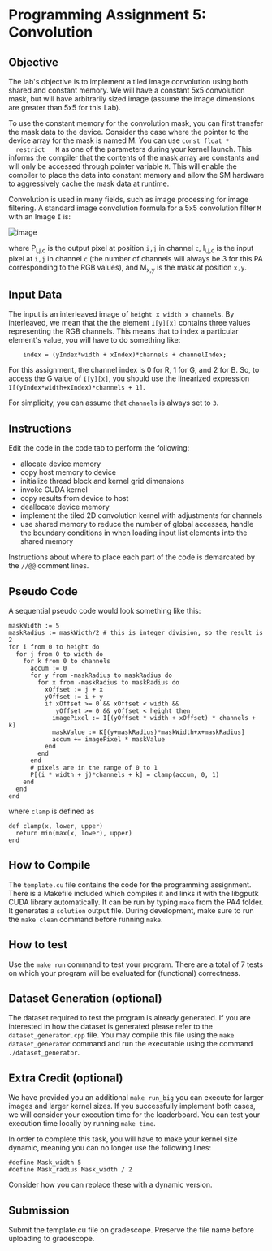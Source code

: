 
# Programming Assignment 5: Convolution

## Objective

The lab's objective is to implement a tiled image convolution using both shared and constant memory. We will have a constant 5x5 convolution mask, but will have arbitrarily sized image (assume the image dimensions are greater than 5x5 for this Lab).

To use the constant memory for the convolution mask, you can first transfer the mask data to the device. Consider the case  where the pointer to the device array for the mask is named M. You can use `const float * __restrict__ M` as one of the parameters during your kernel launch. This informs the compiler that the contents of the mask array are constants and will only be accessed through pointer variable `M`. This will enable the compiler to place the data into constant memory and allow the SM hardware to aggressively cache the mask data at runtime.

Convolution is used in many fields, such as image processing for image filtering. A standard image convolution formula for a 5x5 convolution filter `M` with an Image `I` is:

![image](https://user-images.githubusercontent.com/72691772/152750827-282c6039-8131-46c6-8298-b36ed74d84e1.PNG)

where P<sub>i,j,c</sub> is the output pixel at position `i,j` in channel `c`, I<sub>i,j,c</sub> is the input pixel at `i,j` in channel `c` (the number of channels will always be 3 for this PA corresponding to the RGB values), and M<sub>x,y</sub> is the mask at position `x,y`.

## Input Data

The input is an interleaved image of `height x width x channels`. By interleaved, we mean that the the element `I[y][x]` contains three values representing the RGB channels. This means that to index a particular element's value, you will have to do something like:

```{.cpp}
    index = (yIndex*width + xIndex)*channels + channelIndex;
```

For this assignment, the channel index is 0 for R, 1 for G, and 2 for B. So, to access the G value of `I[y][x]`, you should use the linearized expression `I[(yIndex*width+xIndex)*channels + 1]`.

For simplicity, you can assume that `channels` is always set to `3`.

## Instructions

Edit the code in the code tab to perform the following:

- allocate device memory
- copy host memory to device
- initialize thread block and kernel grid dimensions
- invoke CUDA kernel
- copy results from device to host
- deallocate device memory
- implement the tiled 2D convolution kernel with adjustments for channels
- use shared memory to  reduce the number of global accesses, handle the boundary conditions in when loading input list elements into the shared memory

Instructions about where to place each part of the code is demarcated by the `//@@` comment lines.

## Pseudo Code

A sequential pseudo code would look something like this:

```{.ruby}
maskWidth := 5
maskRadius := maskWidth/2 # this is integer division, so the result is 2
for i from 0 to height do
  for j from 0 to width do
    for k from 0 to channels
      accum := 0
      for y from -maskRadius to maskRadius do
        for x from -maskRadius to maskRadius do
          xOffset := j + x
          yOffset := i + y
          if xOffset >= 0 && xOffset < width &&
             yOffset >= 0 && yOffset < height then
            imagePixel := I[(yOffset * width + xOffset) * channels + k]
            maskValue := K[(y+maskRadius)*maskWidth+x+maskRadius]
            accum += imagePixel * maskValue
          end
        end
      end
      # pixels are in the range of 0 to 1
      P[(i * width + j)*channels + k] = clamp(accum, 0, 1)
    end
  end
end
```

where `clamp` is defined as

```{.ruby}
def clamp(x, lower, upper)
  return min(max(x, lower), upper)
end
```

## How to Compile

The `template.cu` file contains the code for the programming assignment. There is a Makefile included which compiles it and links it with the libgputk CUDA library automatically. It can be run by typing `make` from the PA4 folder. It generates a `solution` output file. During development, make sure to run the `make clean` command before running `make`. 

## How to test

Use the `make run` command to test your program. There are a total of 7 tests on which your program will be evaluated for (functional) correctness.

## Dataset Generation (optional)

The dataset required to test the program is already generated. If you are interested in how the dataset is generated please refer to the `dataset_generator.cpp` file. You may compile this file using the `make dataset_generator` command and run the executable using the command `./dataset_generator`. 

## Extra Credit (optional)

We have provided you an additional `make run_big` you can execute for larger images and larger kernel sizes.  If you successfully implement both cases, we will consider your execution time for the leaderboard.  You can test your execution time locally by running `make time`.

In order to complete this task, you will have to make your kernel size dynamic, meaning you can no longer use the following lines:

```
#define Mask_width 5
#define Mask_radius Mask_width / 2
```

Consider how you can replace these with a dynamic version.

## Submission

Submit the template.cu file on gradescope. Preserve the file name before uploading to gradescope.
